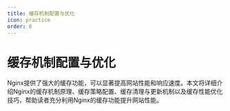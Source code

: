 ```yaml
---
title: 缓存机制配置与优化
icon: practice
order: 6
---
```


# 缓存机制配置与优化

Nginx提供了强大的缓存功能，可以显著提高网站性能和响应速度。本文将详细介绍Nginx的缓存机制原理、缓存策略配置、缓存清理与更新机制以及缓存性能优化技巧，帮助读者充分利用Nginx的缓存功能提升网站性能。
